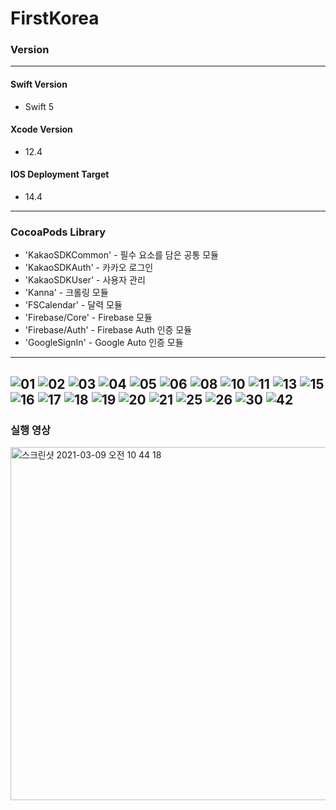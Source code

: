 # FirstKorea



### Version
----

  #### Swift Version
   * Swift 5
  #### Xcode Version
  * 12.4
  #### IOS Deployment Target
  * 14.4
 ------
### CocoaPods Library

* 'KakaoSDKCommon' - 필수 요소를 담은 공통 모듈
* 'KakaoSDKAuth' - 카카오 로그인
* 'KakaoSDKUser' - 사용자 관리
* 'Kanna' - 크롤링 모듈
* 'FSCalendar' - 달력 모듈
* 'Firebase/Core' - Firebase 모듈
* 'Firebase/Auth' - Firebase Auth 인증 모듈
* 'GoogleSignIn' - Google Auto 인증 모듈
------



![01](https://user-images.githubusercontent.com/70096347/110405436-f60da700-80c3-11eb-8326-43892ad356a0.jpg)
![02](https://user-images.githubusercontent.com/70096347/110405447-f9a12e00-80c3-11eb-9957-d3eca75a2c55.jpg)
![03](https://user-images.githubusercontent.com/70096347/110405450-fad25b00-80c3-11eb-9fd6-f88773bd7327.jpg)
![04](https://user-images.githubusercontent.com/70096347/110405452-fb6af180-80c3-11eb-895e-c99fa9dfb037.jpg)
![05](https://user-images.githubusercontent.com/70096347/110405455-fc038800-80c3-11eb-8db4-0c879753965c.jpg)
![06](https://user-images.githubusercontent.com/70096347/110405457-fc9c1e80-80c3-11eb-9e75-4cbadef08f4b.jpg)
![08](https://user-images.githubusercontent.com/70096347/110405459-fc9c1e80-80c3-11eb-980f-486e89eabd82.jpg)
![10](https://user-images.githubusercontent.com/70096347/110405462-fd34b500-80c3-11eb-8bc7-1b3206a8fd5e.jpg)
![11](https://user-images.githubusercontent.com/70096347/110405463-fd34b500-80c3-11eb-9527-d2df649d495f.jpg)
![13](https://user-images.githubusercontent.com/70096347/110405464-fdcd4b80-80c3-11eb-91d2-ed8daa4dcea7.jpg)
![15](https://user-images.githubusercontent.com/70096347/110405468-fdcd4b80-80c3-11eb-808a-4fd0500e994d.jpg)
![16](https://user-images.githubusercontent.com/70096347/110405471-fe65e200-80c3-11eb-81be-4d77e6e53aa6.jpg)
![17](https://user-images.githubusercontent.com/70096347/110405473-fe65e200-80c3-11eb-81a7-5cf096e879d3.jpg)
![18](https://user-images.githubusercontent.com/70096347/110405475-fefe7880-80c3-11eb-9e66-9aaa24507fcb.jpg)
![19](https://user-images.githubusercontent.com/70096347/110405477-ff970f00-80c3-11eb-9a34-9f850a01c922.jpg)
![20](https://user-images.githubusercontent.com/70096347/110405480-ff970f00-80c3-11eb-8532-d0d3a6f3305f.jpg)
![21](https://user-images.githubusercontent.com/70096347/110405481-002fa580-80c4-11eb-9586-4dd2daeb6c48.jpg)
![25](https://user-images.githubusercontent.com/70096347/110405482-002fa580-80c4-11eb-8b8f-a70ba7b44bc1.jpg)
![26](https://user-images.githubusercontent.com/70096347/110405484-00c83c00-80c4-11eb-857e-eb136bda0988.jpg)
![30](https://user-images.githubusercontent.com/70096347/110405486-00c83c00-80c4-11eb-91a4-bad8f0f321a6.jpg)
![42](https://user-images.githubusercontent.com/70096347/110405487-0160d280-80c4-11eb-8ac2-56327e009121.jpg)
-----
### 실행 영상


[<img width="565" alt="스크린샷 2021-03-09 오전 10 44 18" src="https://user-images.githubusercontent.com/70096347/110405760-687e8700-80c4-11eb-8d76-685f63e14533.png">](https://www.youtube.com/watch?v=JsQOKOQN7U4)
